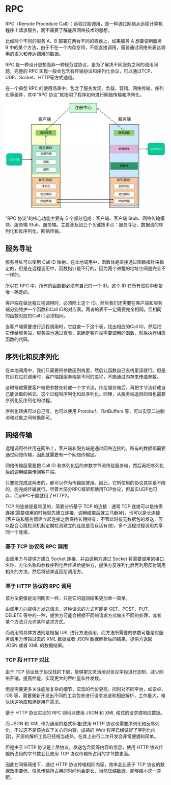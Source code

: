 # RPC

RPC（Remote Procedure Call）：远程过程调用，是一种通过网络从远程计算机程序上请求服务，而不需要了解底层网络技术的思想。

比如两个不同的服务 A、B 部署在两台不同的机器上，如果服务 A 想要调用服务 B 中的某个方法，由于不在一个内存空间，不能直接调用，需要通过网络来表达调用的语义和传达调用的数据。

RPC 是一种设计思想而非一种规范或协议，是为了解决不同服务之间的调用问题，完整的 RPC 实现一般会包含有传输协议和序列化协议，可以通过TCP、UDP、Socket、HTTP等方式通信。

在一个典型 RPC 的使用场景中，包含了服务发现、负载、容错、网络传输、序列化等组件，其中“RPC 协议”就指明了程序如何进行网络传输和序列化。

![rpc](../images/web/rpc_1.jpg)

“RPC 协议”的核心功能主要有 5 个部分组成：客户端、客户端 Stub、网络传输模块、服务端 Stub、服务端。主要涉及到三个关键技术点：服务寻址、数据流的序列化和反序列化、网络传输。

## 服务寻址

服务寻址可以使用 Call ID 映射。在本地调用中，函数体是直接通过函数指针来指定的，但是在远程调用中，函数指针是不行的，因为两个进程的地址空间是完全不一样的。

所以在 RPC 中，所有的函数都必须有自己的一个 ID。这个 ID 在所有进程中都是唯一确定的。

客户端在做远程过程调用时，必须附上这个 ID。然后我们还需要在客户端和服务端分别维护一个函数和Call ID的对应表。两者的表不一定需要完全相同，但相同的函数对应的Call ID必须相同。

当客户端需要进行远程调用时，它就查一下这个表，找出相应的Call ID，然后把它传给服务端，服务端也通过查表，来确定客户端需要调用的函数，然后执行相应函数的代码。

## 序列化和反序列化

在本地调用中，我们只需要把参数压到栈里，然后让函数自己去栈里读就行。但是在远程过程调用时，客户端跟服务端是不同的进程，不能通过内存来传递参数。

这时候就需要客户端把参数先转成一个字节流，传给服务端后，再把字节流转成自己能读取的格式。这个过程叫序列化和反序列化。同理，从服务端返回的值也需要序列化反序列化的过程。

序列化转换可以自己写，也可以使用 Protobuf、FlatBuffers 等，可以实现二进制流和对象之间转换即可。

## 网络传输

远程调用往往用在网络上，客户端和服务端是通过网络连接的。所有的数据都需要通过网络传输，因此就需要有一个网络传输层。

网络传输层需要把 Call ID 和序列化后的参数字节流传给服务端，然后再把序列化后的调用结果传回客户端。


只要能完成这两者的，都可以作为传输层使用。因此，它所使用的协议其实是不限的，能完成传输就行。尽管大部分RPC框架都使用TCP协议，但其实UDP也可以，而gRPC干脆就用了HTTP2。

TCP 的连接是最常见的，简要分析基于 TCP 的连接：通常 TCP 连接可以是按需连接(需要调用的时候就先建立连接，调用结束后就立马断掉)，也可以是长连接(客户端和服务器建立起连接之后保持长期持有，不管此时有无数据包的发送，可以配合心跳检测机制定期检测建立的连接是否存活有效)，多个远程过程调用共享同一个连接。

### 基于 TCP 协议的 RPC 调用

由调用方与提供方建立 Socket 连接，并由调用方通过 Socket 将需要调用的接口名称、方法名称和参数序列化后传递给提供方，提供方反序列化后再利用反射调用相关的方法，然后将结果返回给调用方。

### 基于 HTTP 协议的 RPC 调用

该方法更像是访问网页一样，只是它的返回结果更加单一简单。

由调用方向提供方发送请求，这种请求的方式可能是 GET、POST、PUT、DELETE 等中的一种，提供方可能会根据不同的请求方式做出不同的处理，或者某个方法只允许某种请求方式。

而调用的具体方法则是根据 URL 进行方法调用，而方法所需要的参数可能是对服务调用方传输过去的 XML 数据或者 JSON 数据解析后的结果，提供方返回 JOSN 或者 XML 的数据结果。

### TCP 和 HTTP 对比

由于 TCP 协议处于协议栈的下层，能够更加灵活地对协议字段进行定制，减少网络开销，提高性能，实现更大的吞吐量和并发数。

但是需要更多关注底层复杂的细节，实现的代价更高。同时对不同平台，如安卓，iOS 等，需要重新开发出不同的工具包来进行请求发送和相应解析，工作量大，难以快速响应和满足用户需求。

基于 HTTP 协议实现的 RPC 则可以使用 JSON 和 XML 格式的请求或响应数据。

而 JSON 和 XML 作为通用的格式标准(使用 HTTP 协议也需要序列化和反序列化，不过这不是该协议下关心的内容，成熟的 Web 程序已经做好了序列化内容)，开源的解析工具已经相当成熟，在其上进行二次开发会非常便捷和简单。

但是由于 HTTP 协议是上层协议，发送包含同等内容的信息，使用 HTTP 协议传输所占用的字节数会比使用 TCP 协议传输所占用的字节数更高。

因此在同等网络下，通过 HTTP 协议传输相同内容，效率会比基于 TCP 协议的数据效率要低，信息传输所占用的时间也会更长，当然压缩数据，能够缩小这一差距。
